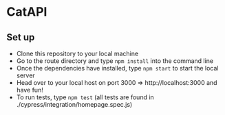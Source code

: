 # CatAPI
## Set up
- Clone this repository to your local machine
- Go to the route directory and type ``` npm install ``` into the command line
- Once the dependencies have installed, type ``` npm start ``` to start the local server
- Head over to your local host on port 3000 => http://localhost:3000 and have fun!
- To run tests, type ``` npm test ``` (all tests are found in ./cypress/integration/homepage.spec.js)
